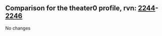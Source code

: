 ## Comparison for the theater0 profile, rvn: [2244](https://github.com/PRO100KatYT/FortniteProfileRevisions/tree/main/profiles/theater0/2244%20theater0.json)-[2246](https://github.com/PRO100KatYT/FortniteProfileRevisions/tree/main/profiles/theater0/2246%20theater0.json)

No changes
